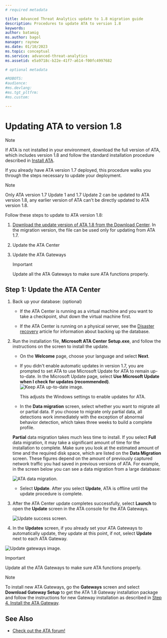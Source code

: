 ```yaml
---
# required metadata

title: Advanced Threat Analytics update to 1.8 migration guide
description: Procedures to update ATA to version 1.8
keywords:
author: batamig
ms.author: bagol
manager: raynew
ms.date: 01/10/2023
ms.topic: conceptual
ms.service: advanced-threat-analytics
ms.assetid: e5a9718c-b22e-41f7-a614-f00fc4997682

# optional metadata

#ROBOTS:
#audience:
#ms.devlang:
#ms.tgt_pltfrm:
#ms.custom:

---
```


# Updating ATA to version 1.8

> [!NOTE]
> If ATA is not installed in your environment, download the full version of ATA, which includes version 1.8 and follow the standard installation procedure described in [Install ATA](install-ata-step1.md).

If you already have ATA version 1.7 deployed, this procedure walks you through the steps necessary to update your deployment.

> [!NOTE]
> Only ATA version 1.7 Update 1 and 1.7 Update 2 can be updated to ATA version 1.8, any earlier version of ATA can't be directly updated to ATA version 1.8.

Follow these steps to update to ATA version 1.8:

1. [Download the update version of ATA 1.8 from the Download Center](https://www.microsoft.com/download/details.aspx?id=55536).
In the migration version, the file can be used only for updating from ATA 1.7.

1. Update the ATA Center

1. Update the ATA Gateways

    > [!IMPORTANT]
    > Update all the ATA Gateways to make sure ATA functions properly.

## Step 1: Update the ATA Center

1. Back up your database: (optional)

   - If the ATA Center is running as a virtual machine and you want to take a checkpoint, shut down the virtual machine first.

   - If the ATA Center is running on a physical server, see the [Disaster recovery](disaster-recovery.md) article for information about backing up the database.

1. Run the installation file, **Microsoft ATA Center Setup.exe**, and follow the instructions on the screen to install the update.

   - On the **Welcome** page, choose your language and select **Next**.

   - If you didn't enable automatic updates in version 1.7, you are prompted to set ATA to use Microsoft Update for ATA to remain up-to-date.  In the Microsoft Update page, select **Use Microsoft Update when I check for updates (recommended)**.
     ![Keep ATA up-to-date image.](media/ata_ms_update.png)

     This adjusts the Windows settings to enable updates for  ATA.

   - In the **Data migration** screen, select whether you want to migrate all or partial data. If you choose to migrate only partial data, all detections work immediately with the exception of abnormal behavior detection, which takes three weeks to build a complete profile.  

   **Partial** data migration takes much less time to install. If you select **Full** data migration, it may take a significant amount of time for the installation to complete. Make sure you look at the estimated amount of time and the required disk space, which are listed on the **Data Migration** screen. These figures depend on the amount of previously captured network traffic you had saved in previous versions of ATA. For example, in the screen below you can see a data migration from a large database:

    ![ATA data migration.](media/migration-data-migration.png)

   - Select **Update**. After you select **Update**, ATA is offline until the update procedure is complete.

1. After the ATA Center update completes successfully, select **Launch** to open the **Update** screen in the ATA console for the ATA Gateways.

    ![Update success screen.](media/migration-center-success.png)

1. In the **Updates** screen, if you already set your ATA Gateways to automatically update, they update at this point, if not, select **Update** next to each ATA Gateway.
  
![Update gateways image.](media/migration-update-gw.png)

> [!IMPORTANT]
> Update all the ATA Gateways to make sure ATA functions properly.

> [!NOTE]
> To install new ATA Gateways, go the **Gateways** screen and select **Download Gateway Setup** to get the ATA 1.8 Gateway installation package and follow the instructions for new Gateway installation as described in [Step 4. Install the ATA Gateway](install-ata-step4.md).

## See Also

- [Check out the ATA forum!](https://social.technet.microsoft.com/Forums/security/home?forum=mata)
